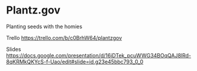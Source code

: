 # Plantz.gov
Planting seeds with the homies

Trello
https://trello.com/b/c0BrhW64/plantzgov

Slides
https://docs.google.com/presentation/d/16iDTek_pcuWWG34BOqQAJ8lRd-8qKRMkQKYcS-f-Uao/edit#slide=id.g23e45bbc793_0_0
